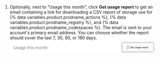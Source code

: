 1. Optionally, next to "Usage this month", click **Get usage report** to get an email containing a link for downloading a CSV report of storage use for {% data variables.product.prodname_actions %}, {% data variables.product.prodname_registry %}, and {% data variables.product.prodname_codespaces %}. The email is sent to your account's primary email address. You can choose whether the report should cover the last 7, 30, 90, or 180 days. ![CSVレポートのダウンロード](/assets/images/help/billing/actions-packages-report-download.png)
